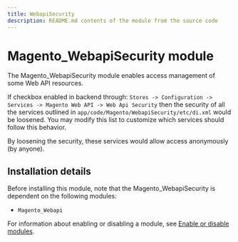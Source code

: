 ```yaml
---
title: WebapiSecurity
description: README.md contents of the module from the source code
---
```


# Magento_WebapiSecurity module

The Magento_WebapiSecurity module enables access management of some Web API resources.

If checkbox enabled in backend through: `Stores -> Configuration -> Services -> Magento Web API -> Web Api Security` then the security of all the services outlined in `app/code/Magento/WebapiSecurity/etc/di.xml` would be loosened. You may modify this list to customize which services should follow this behavior.

By loosening the security, these services would allow access anonymously (by anyone).

## Installation details

Before installing this module, note that the Magento_WebapiSecurity is dependent on the following modules:

- `Magento_Webapi`

For information about enabling or disabling a module, see [Enable or disable modules](https://devdocs.magento.com/guides/v2.4/install-gde/install/cli/install-cli-subcommands-enable.html).

